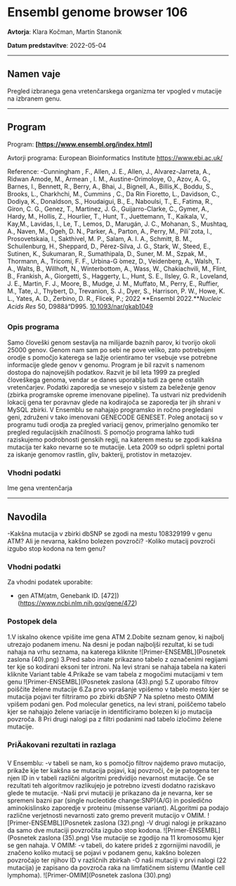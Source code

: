 # Ensembl genome browser 106

**Avtorja**: Klara Kočman, Martin Stanonik

**Datum predstavitve**: 2022-05-04

---
## Namen vaje
Pregled izbranega gena vretenčarskega organizma ter vpogled v mutacije na izbranem genu.

---
## Program

Program: **[https://www.ensembl.org/index.html]**

Avtorji programa: European Bioinformatics Institute https://www.ebi.ac.uk/ 

Reference:
-Cunningham , F., Allen, J. E., Allen, J., Alvarez-Jarreta, A., Ridwan Amode, M., Armean , I. M., Austine-Orimoloye, O., Azov, A. G., Barnes, I., Bennett, R., Berry, A., Bhai, J., Bignell, A., Billis,K., Boddu, S., Brooks, L., Charkhchi, M., Cummins , C., Da Rin Fioretto, L., Davidson, C., Dodiya, K., Donaldson, S., Houdaigui, B., E., Naboulsi, T., E., Fatima, R., Giron, C. G., Genez, T., Martinez, J. G., Guijarro-Clarke, C., Gymer, A., Hardy, M., Hollis, Z., Hourlier, T., Hunt, T., Juettemann, T., Kaikala, V., Kay,M., Lavidas, I., Le, T., Lemos, D., Marugán, J. C., Mohanan, S., Mushtaq, A., Naven, M., Ogeh, D. N., Parker, A., Parton, A., Perry, M., Piliˇzota, I., Prosovetskaia, I., Sakthivel, M. P., Salam, A. I. A., Schmitt, B. M., Schuilenburg, H., Sheppard, D., Pérez-Silva, J. G., Stark, W., Steed, E., Sutinen, K., Sukumaran, R., Sumathipala, D., Suner, M. M., Szpak, M., Thormann, A., Tricomi, F. F., Urbina-G ́omez, D., Veidenberg, A., Walsh, T. A., Walts, B., Willhoft, N., Winterbottom, A., Wass, W., Chakiachvili, M., Flint, B., Frankish, A., Giorgetti, S., Haggerty, L., Hunt, S. E., IIsley, G. R., Loveland, J. E., Martin, F. J., Moore, B., Mudge, J. M., Muffato, M., Perry, E., Ruffier, M., Tate, J., Thybert, D., Trevanion, S. J., Dyer, S., Harrison, P. W., Howe, K. L., Yates, A. D., Zerbino, D. R., Flicek, P.; 2022 **Ensembl 2022.***Nucleic Acids Res* 50, D988â“D995.
[10.1093/nar/gkab1049](https://doi.org/10.1093/nar/gkab1049)

### Opis programa

Samo človeški genom sestavlja na milijarde baznih parov, ki tvorijo okoli 25000 genov. Genom nam sam po sebi ne pove veliko, zato potrebujem orodje s pomočjo katerega se lažje orientiramo ter vsebuje vse potrebne informacije glede genov v genomu. 
Program je bil razvit s namenom dostopa do najnovejših podatkov. Razvit je bil leta 1999 za pregled človeškega genoma, vendar se danes uporablja tudi za gene ostalih vretenčarjev. Podatki zaporedja se vnesejo v sistem za beleženje genov (zbirka programske opreme imenovane pipeline). Ta ustvari niz predvidenih lokacij gena ter poravnav glede na kodirajoča se zaporedja ter jih shrani v MySQL zbirki. 
V Ensemblu se nahajajo programsko in ročno pregledani geni, združeni v tako imenovani GENECODE GENESET. Poleg anotacij so v programu tudi orodja za pregled variacij genov, primerjalno genomiko ter pregled regulacijskih značilnosti. S pomočjo programa lahko tudi raziskujemo podrobnosti genskih regij, na katerem mestu se zgodi kakšna mutacija ter kako nevarne so te mutacije. 
Leta 2009 so odprli spletni portal za iskanje genomov rastlin, gliv, bakterij, protistov in metazojev.

### Vhodni podatki

Ime gena vrentenčarja

---
## Navodila
-Kakšna mutacija v zbirki dbSNP se zgodi na mestu 108329199 v genu ATM? Ali je nevarna, kakšno bolezen povzroči?
-Koliko mutacij povzroči izgubo stop kodona na tem genu?

### Vhodni podatki
Za vhodni podatek uporabite:
- gen ATM(atm, Genebank ID. [472])(https://www.ncbi.nlm.nih.gov/gene/472)

### Postopek dela
1.V iskalno okence vpišite ime gena ATM
2.Dobite seznam genov, ki najbolj utrezajo podanem imenu. Na desni je podan najboljši rezultat, ki se tudi nahaja na vrhu seznama, na katerega kliknite 
![Primer-ENSEMBL](Posnetek zaslona (40).png)
3.Pred sabo imate prikazano tabelo z označenimi regijami ter kje so kodirani eksoni ter introni. Na levi strani se nahaja tabela na kateri kliknite Variant table
4.Prikaže se vam tabela z mogočimi mutacijami v tem genu
![Primer-ENSEMBL](Posnetek zaslona (43).png)
5.Z uporabo filtrov poiščite želene mutacije
6.Za prvo vprašanje vpišemo v tabelo mesto kjer se mutacija pojavi ter filtriramo po zbirki dbSNP
7 Na spletno mesto OMIM vpišem podani gen. Pod molecular genetics, na levi strani, poiščemo tabelo kjer se nahajajo želene variacije in identificiramo bolezen ki jo mutacija povzroča.
8 Pri drugi nalogi pa z filtri podanimi nad tabelo izločimo želene mutacije. 

### PriÄakovani rezultati in razlaga
V Ensemblu:
-v tabeli se nam, ko s pomočjo filtrov najdemo pravo mutacijo, prikaže kje ter kakšna se mutacija pojavi, kaj povzroči, če je patogena ter njen ID in v tabeli različni algoritmi predvidijo nevarnost mutacije. Če se rezultati teh algoritmov razlikujejo je potrebno izvesti dodatno raziskavo glede te mutacije.
-Naši prvi mutaciji je prikazano da je nevarna, ker se spremeni bazni par (single nucleotide change:SNP)(A/G) in posledično aminokislinsko zaporedje v proteinu (missense variant). ALgoritmi pa podajo različne verjetnosti nevarnosti zato gremo preverit mutacijo v OMIM. 
![Primer-ENSEMBL](Posnetek zaslona (32).png)
-V drugi nalogi je prikazano da samo dve mutaciji povzročita izgubo stop kodona.
![Primer-ENSEMBL](Posnetek zaslona (35).png)
Vse mutacije se zgodijo na 11 kromosomu kjer se gen nahaja.
V OMIM:
-v tabeli, do katere prideš z zgornijimi navodili, je značeno koliko mutacij se pojavi v podanem genu, kakšno bolezen povzročajo ter njihov ID v različnih zbirkah
-O naši mutaciji v prvi nalogi (22 mutacija) je zapisano da povzroča raka na limfatičnem sistemu (Mantle cell lymphoma).
![Primer-OMIM](Posnetek zaslona (30).png)

